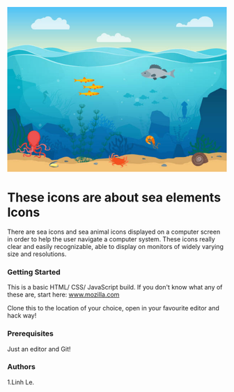 
![All About Sea Elements Icons](images/sea.jpg "Sea")

# These icons are about sea elements Icons

There are sea icons and sea animal icons displayed on a computer screen in order to help the user navigate a computer system. These icons really clear and easily recognizable, able to display on monitors of widely varying size and resolutions.

### Getting Started
This is a basic HTML/ CSS/ JavaScript build. If you don't know what any of these are, start here: www.mozilla.com

Clone this to the location of your choice, open in your favourite editor and hack way!

### Prerequisites
Just an editor and Git!

### Authors
1.Linh Le.

